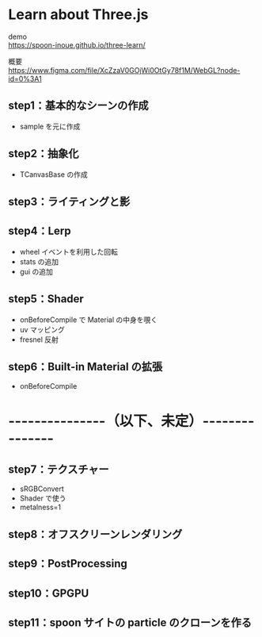 # Learn about Three.js

demo<br>
https://spoon-inoue.github.io/three-learn/

概要<br>
https://www.figma.com/file/XcZzaV0GOjWi0OtGy78f1M/WebGL?node-id=0%3A1

## step1：基本的なシーンの作成

- sample を元に作成

## step2：抽象化

- TCanvasBase の作成

## step3：ライティングと影

## step4：Lerp

- wheel イベントを利用した回転
- stats の追加
- gui の追加

## step5：Shader

- onBeforeCompile で Material の中身を覗く
- uv マッピング
- fresnel 反射

## step6：Built-in Material の拡張

- onBeforeCompile

# ---------------（以下、未定）---------------
## step7：テクスチャー

- sRGBConvert
- Shader で使う
- metalness=1

## step8：オフスクリーンレンダリング

## step9：PostProcessing

## step10：GPGPU

## step11：spoon サイトの particle のクローンを作る

